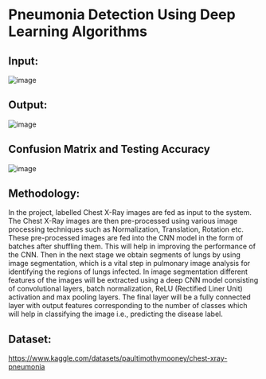 # Pneumonia Detection Using Deep Learning Algorithms

## Input:

![image](https://user-images.githubusercontent.com/93869586/180639168-bb03a0b2-1505-45b0-a546-d3748ec6d770.png)


## Output:

![image](https://user-images.githubusercontent.com/93869586/180639130-3293a260-e168-45f4-b24f-7a781979d368.png)


## Confusion Matrix and Testing Accuracy 

![image](https://user-images.githubusercontent.com/93869586/180639540-bcd12665-2e24-453a-bca9-3531430961ad.png)


## Methodology:

In the project, labelled Chest X-Ray images are fed as input to the system. The
Chest X-Ray images are then pre-processed using various image processing techniques such as Normalization, Translation, Rotation etc. These pre-processed images are fed into the CNN model in the form of batches after shuffling them. This
will help in improving the performance of the CNN. Then in the next stage we
obtain segments of lungs by using image segmentation, which is a vital step in
pulmonary image analysis for identifying the regions of lungs infected. In image segmentation different features of the images will be extracted using a deep
CNN model consisting of convolutional layers, batch normalization, ReLU (Rectified Liner Unit) activation and max pooling layers. The final layer will be a fully
connected layer with output features corresponding to the number of classes which
will help in classifying the image i.e., predicting the disease label.

## Dataset:

https://www.kaggle.com/datasets/paultimothymooney/chest-xray-pneumonia
